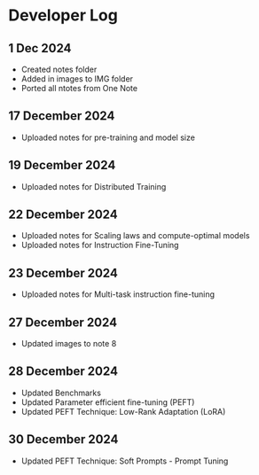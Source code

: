 # Developer Log

## 1 Dec 2024

- Created notes folder
- Added in images to IMG folder
- Ported all ntotes from One Note

## 17 December 2024
- Uploaded notes for pre-training and model size

## 19 December 2024
- Uploaded notes for Distributed Training

## 22 December 2024
- Uploaded notes for Scaling laws and compute-optimal models
- Uploaded notes for Instruction Fine-Tuning

## 23 December 2024
- Uploaded notes for Multi-task instruction fine-tuning

## 27 December 2024
- Updated images to note 8

## 28 December 2024
- Updated Benchmarks
- Updated Parameter efficient fine-tuning (PEFT)
- Updated PEFT Technique: Low-Rank Adaptation (LoRA)

## 30 December 2024
- Updated PEFT Technique: Soft Prompts - Prompt Tuning